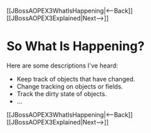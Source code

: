 [[JBossAOPEX3WhatIsHappening|<--Back]] [[JBossAOPEX3Explained|Next-->]]

# So What Is Happening?
Here are some descriptions I've heard:
* Keep track of objects that have changed.
* Change tracking on objects or fields.
* Track the dirty state of objects.
* ...

[[JBossAOPEX3WhatIsHappening|<--Back]] [[JBossAOPEX3Explained|Next-->]]